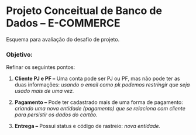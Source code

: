 # Projeto Conceitual de Banco de Dados – E-COMMERCE
Esquema para avaliação do desafio de projeto. 
### Objetivo:

Refinar os seguintes pontos:

1) **Cliente PJ e PF –** Uma conta pode ser PJ ou PF, mas não pode ter as duas informações:	*usando o email como pk podemos restringir que seja usado mais de uma vez.*
    
2) **Pagamento –** Pode ter cadastrado mais de uma forma de pagamento: 	*criando uma nova entidade (pagamento) que se relaciona com cliente para persistir os dados do cartão.*
    
3) **Entrega –** Possui status e código de rastreio: 	*nova entidade.*
